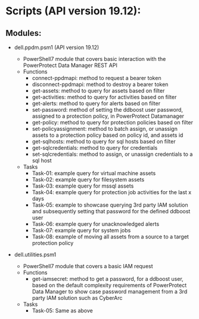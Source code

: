# Scripts (API version 19.12):
## Modules: 
* dell.ppdm.psm1 (API version 19.12)
    * PowerShell7 module that covers basic interaction with the PowerProtect Data Manager REST API
    * Functions
        * connect-ppdmapi: method to request a bearer token
        * disconnect-ppdmapi: method to destroy a bearer token
        * get-assets: method to query for assets based on filter
        * get-activities: method to query for activities based on filter
        * get-alerts: method to query for alerts based on filter
        * set-password: method of setting the ddboost user password, assigned to a protection policy, in PowerProtect Datamanager
        * get-policy: method to query for protection policies based on filter
        * set-policyassignment: method to batch assign, or unassign assets to a protection policy based on policy id, and assets id
        * get-sqlhosts: method to query for sql hosts based on filter
        * get-sqlcredentials: method to query for credentials
        * set-sqlcredentials: method to assign, or unassign credentials to a sql host
    * Tasks
        * Task-01: example query for virtual machine assets
        * Task-02: example query for filesystem assets
        * Task-03: example query for mssql assets
        * Task-04: example query for protection job activities for the last x days
        * Task-05: example to showcase querying 3rd party IAM solution and subsequently setting that password for the defined ddboost user
        * Task-06: example query for unacknowledged alerts
        * Task-07: example query for system jobs
        * Task-08: example of moving all assets from a source to a target protection policy

* dell.utilities.psm1
    * PowerShell7 module that covers a basic IAM request
    * Functions
        * get-iamsecret: method to get a password, for a ddboost user, based on the default complexity requirements of PowerProtect Data Manager to show case password management from a 3rd party IAM solution such as CyberArc
    * Tasks
        * Task-05: Same as above